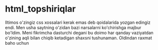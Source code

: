 # html_topshiriqlar
Iltimos o'zingiz css xossalari kerak emas deb qoidalarida yozgan edingiz endi. Men usha saytning o'zidan bazi narsalarni ko'chirishga majbur bo'ldim. Meni fikrimcha dasturchi degani bu doimo har qanday vaziyatdan o'zining aqli bilan chiqib ketadigan shaxsni tushunaman. Oldindan raxmat baho uchun
